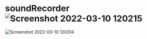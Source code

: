# soundRecorder![Screenshot 2022-03-10 120215](https://user-images.githubusercontent.com/68146795/157393985-a7b8e4c6-50f1-4f01-9d0c-e3787b7453bc.png)

![Screenshot 2022-03-10 120314](https://user-images.githubusercontent.com/68146795/157394029-57d81362-7e7d-4485-90a9-cded6d5bd7df.png)

